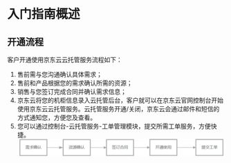 # 入门指南概述
## 开通流程
客户开通使用京东云云托管服务流程如下：
1. 售前需与您沟通确认具体需求；
2. 售前和产品根据您的需求确认所需的资源；
3. 销售与您签订完成合同并确认需求信息；
4. 京东云将您的机柜信息录入云托管后台，客户就可以在京东云官网控制台[](https://ccs-console.jdcloud.com/)开始使用京东云云托管服务。云托管服务开通/关闭，京东云会通过邮件和短信的方式通知您，方便您及查看。
5. 您可以通过控制台-云托管服务-工单管理模块，提交所需工单服务，方便快捷。
![](https://github.com/jdcloudcom/cn/blob/cn-Cloud-Cabinet-Service/image/Hyper-Converged-IDC/Cloud-Cabinet-Service/CCS001.png)


